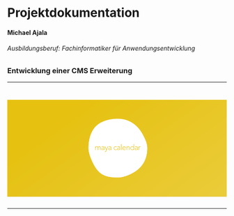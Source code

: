 <!-- $theme: default -->
<!-- $size: 16:9 -->
<!-- $width: 22in -->
<!-- $height: 22in -->


Projektdokumentation 
==

#### Michael Ajala 

###### Ausbildungsberuf: Fachinformatiker für Anwendungsentwicklung
### Entwicklung einer CMS Erweiterung

---
# ![](https://github.com/m1cl/maya-calendar/blob/master/maya_logo.png)
---
